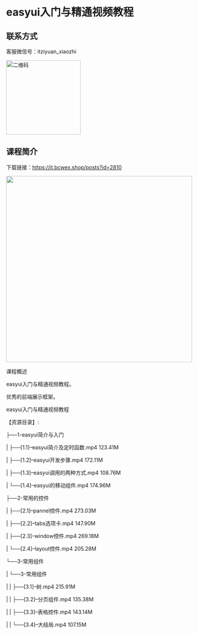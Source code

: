# easyui入门与精通视频教程

## 联系方式

客服微信号：itziyuan_xiaozhi

<img src="https://ziyuanyun.oss-cn-guangzhou.aliyuncs.com/common/20240614073449/666b82192834a.jpg" width="200" height="200" alt="二维码">

## 课程简介

下载链接：https://it.bcwex.shop/posts?id=2810

<img src="https://ziyuanyun.oss-cn-guangzhou.aliyuncs.com/yun/20240515184330/664491d2c1a4a.jpg" width="500" alt="">

  课程概述

 easyui入门与精通视频教程。

 优秀的前端展示框架。

 easyui入门与精通视频教程



 【资源目录】:

 ├──1-easyui简介与入门

 | ├──[1.1]–easyui简介及定时函数.mp4 123.41M

 | ├──[1.2]–easyui开发步骤.mp4 172.11M

 | ├──[1.3]–easyui调用的两种方式.mp4 108.76M

 | └──[1.4]–easyui的移动组件.mp4 174.96M

 ├──2-常用的控件

 | ├──[2.1]–pannel控件.mp4 273.03M

 | ├──[2.2]–tabs选项卡.mp4 147.90M

 | ├──[2.3]–window控件.mp4 269.18M

 | └──[2.4]–layout控件.mp4 205.28M

 └──3-常用组件

 | └──3-常用组件

 | | ├──[3.1]–树.mp4 215.91M

 | | ├──[3.2]–分页组件.mp4 135.38M

 | | ├──[3.3]–表格控件.mp4 143.14M

 | | └──[3.4]–大结局.mp4 107.15M

  